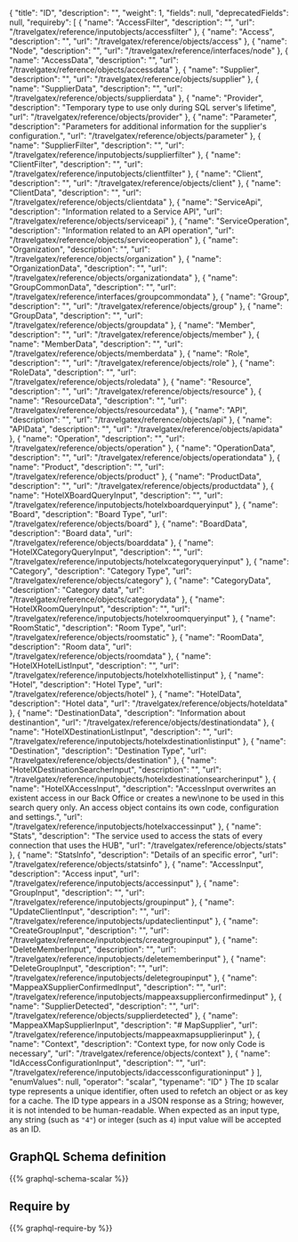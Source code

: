 {
  "title": "ID",
  "description": "",
  "weight": 1,
  "fields": null,
  "deprecatedFields": null,
  "requireby": [
    {
      "name": "AccessFilter",
      "description": "",
      "url": "/travelgatex/reference/inputobjects/accessfilter"
    },
    {
      "name": "Access",
      "description": "",
      "url": "/travelgatex/reference/objects/access"
    },
    {
      "name": "Node",
      "description": "",
      "url": "/travelgatex/reference/interfaces/node"
    },
    {
      "name": "AccessData",
      "description": "",
      "url": "/travelgatex/reference/objects/accessdata"
    },
    {
      "name": "Supplier",
      "description": "",
      "url": "/travelgatex/reference/objects/supplier"
    },
    {
      "name": "SupplierData",
      "description": "",
      "url": "/travelgatex/reference/objects/supplierdata"
    },
    {
      "name": "Provider",
      "description": "Temporary type to use only during SQL server's lifetime",
      "url": "/travelgatex/reference/objects/provider"
    },
    {
      "name": "Parameter",
      "description": "Parameters for additional information for the supplier's configuration.",
      "url": "/travelgatex/reference/objects/parameter"
    },
    {
      "name": "SupplierFilter",
      "description": "",
      "url": "/travelgatex/reference/inputobjects/supplierfilter"
    },
    {
      "name": "ClientFilter",
      "description": "",
      "url": "/travelgatex/reference/inputobjects/clientfilter"
    },
    {
      "name": "Client",
      "description": "",
      "url": "/travelgatex/reference/objects/client"
    },
    {
      "name": "ClientData",
      "description": "",
      "url": "/travelgatex/reference/objects/clientdata"
    },
    {
      "name": "ServiceApi",
      "description": "Information related to a Service API",
      "url": "/travelgatex/reference/objects/serviceapi"
    },
    {
      "name": "ServiceOperation",
      "description": "Information related to an API operation",
      "url": "/travelgatex/reference/objects/serviceoperation"
    },
    {
      "name": "Organization",
      "description": "",
      "url": "/travelgatex/reference/objects/organization"
    },
    {
      "name": "OrganizationData",
      "description": "",
      "url": "/travelgatex/reference/objects/organizationdata"
    },
    {
      "name": "GroupCommonData",
      "description": "",
      "url": "/travelgatex/reference/interfaces/groupcommondata"
    },
    {
      "name": "Group",
      "description": "",
      "url": "/travelgatex/reference/objects/group"
    },
    {
      "name": "GroupData",
      "description": "",
      "url": "/travelgatex/reference/objects/groupdata"
    },
    {
      "name": "Member",
      "description": "",
      "url": "/travelgatex/reference/objects/member"
    },
    {
      "name": "MemberData",
      "description": "",
      "url": "/travelgatex/reference/objects/memberdata"
    },
    {
      "name": "Role",
      "description": "",
      "url": "/travelgatex/reference/objects/role"
    },
    {
      "name": "RoleData",
      "description": "",
      "url": "/travelgatex/reference/objects/roledata"
    },
    {
      "name": "Resource",
      "description": "",
      "url": "/travelgatex/reference/objects/resource"
    },
    {
      "name": "ResourceData",
      "description": "",
      "url": "/travelgatex/reference/objects/resourcedata"
    },
    {
      "name": "API",
      "description": "",
      "url": "/travelgatex/reference/objects/api"
    },
    {
      "name": "APIData",
      "description": "",
      "url": "/travelgatex/reference/objects/apidata"
    },
    {
      "name": "Operation",
      "description": "",
      "url": "/travelgatex/reference/objects/operation"
    },
    {
      "name": "OperationData",
      "description": "",
      "url": "/travelgatex/reference/objects/operationdata"
    },
    {
      "name": "Product",
      "description": "",
      "url": "/travelgatex/reference/objects/product"
    },
    {
      "name": "ProductData",
      "description": "",
      "url": "/travelgatex/reference/objects/productdata"
    },
    {
      "name": "HotelXBoardQueryInput",
      "description": "",
      "url": "/travelgatex/reference/inputobjects/hotelxboardqueryinput"
    },
    {
      "name": "Board",
      "description": "Board Type",
      "url": "/travelgatex/reference/objects/board"
    },
    {
      "name": "BoardData",
      "description": "Board data",
      "url": "/travelgatex/reference/objects/boarddata"
    },
    {
      "name": "HotelXCategoryQueryInput",
      "description": "",
      "url": "/travelgatex/reference/inputobjects/hotelxcategoryqueryinput"
    },
    {
      "name": "Category",
      "description": "Category Type",
      "url": "/travelgatex/reference/objects/category"
    },
    {
      "name": "CategoryData",
      "description": "Category data",
      "url": "/travelgatex/reference/objects/categorydata"
    },
    {
      "name": "HotelXRoomQueryInput",
      "description": "",
      "url": "/travelgatex/reference/inputobjects/hotelxroomqueryinput"
    },
    {
      "name": "RoomStatic",
      "description": "Room Type",
      "url": "/travelgatex/reference/objects/roomstatic"
    },
    {
      "name": "RoomData",
      "description": "Room data",
      "url": "/travelgatex/reference/objects/roomdata"
    },
    {
      "name": "HotelXHotelListInput",
      "description": "",
      "url": "/travelgatex/reference/inputobjects/hotelxhotellistinput"
    },
    {
      "name": "Hotel",
      "description": "Hotel Type",
      "url": "/travelgatex/reference/objects/hotel"
    },
    {
      "name": "HotelData",
      "description": "Hotel data",
      "url": "/travelgatex/reference/objects/hoteldata"
    },
    {
      "name": "DestinationData",
      "description": "Information about destinantion",
      "url": "/travelgatex/reference/objects/destinationdata"
    },
    {
      "name": "HotelXDestinationListInput",
      "description": "",
      "url": "/travelgatex/reference/inputobjects/hotelxdestinationlistinput"
    },
    {
      "name": "Destination",
      "description": "Destination Type",
      "url": "/travelgatex/reference/objects/destination"
    },
    {
      "name": "HotelXDestinationSearcherInput",
      "description": "",
      "url": "/travelgatex/reference/inputobjects/hotelxdestinationsearcherinput"
    },
    {
      "name": "HotelXAccessInput",
      "description": "AccessInput overwrites an existent access in our Back Office or creates a new\none to be used in this search query only. An access object contains its own code, configuration and settings.",
      "url": "/travelgatex/reference/inputobjects/hotelxaccessinput"
    },
    {
      "name": "Stats",
      "description": "The service used to access the stats of every connection that uses the HUB",
      "url": "/travelgatex/reference/objects/stats"
    },
    {
      "name": "StatsInfo",
      "description": "Details of an specific error",
      "url": "/travelgatex/reference/objects/statsinfo"
    },
    {
      "name": "AccessInput",
      "description": "Access input",
      "url": "/travelgatex/reference/inputobjects/accessinput"
    },
    {
      "name": "GroupInput",
      "description": "",
      "url": "/travelgatex/reference/inputobjects/groupinput"
    },
    {
      "name": "UpdateClientInput",
      "description": "",
      "url": "/travelgatex/reference/inputobjects/updateclientinput"
    },
    {
      "name": "CreateGroupInput",
      "description": "",
      "url": "/travelgatex/reference/inputobjects/creategroupinput"
    },
    {
      "name": "DeleteMemberInput",
      "description": "",
      "url": "/travelgatex/reference/inputobjects/deletememberinput"
    },
    {
      "name": "DeleteGroupInput",
      "description": "",
      "url": "/travelgatex/reference/inputobjects/deletegroupinput"
    },
    {
      "name": "MappeaXSupplierConfirmedInput",
      "description": "",
      "url": "/travelgatex/reference/inputobjects/mappeaxsupplierconfirmedinput"
    },
    {
      "name": "SupplierDetected",
      "description": "",
      "url": "/travelgatex/reference/objects/supplierdetected"
    },
    {
      "name": "MappeaXMapSupplierInput",
      "description": "# MapSupplier",
      "url": "/travelgatex/reference/inputobjects/mappeaxmapsupplierinput"
    },
    {
      "name": "Context",
      "description": "Context type, for now only Code is necessary",
      "url": "/travelgatex/reference/objects/context"
    },
    {
      "name": "IdAccessConfigurationInput",
      "description": "",
      "url": "/travelgatex/reference/inputobjects/idaccessconfigurationinput"
    }
  ],
  "enumValues": null,
  "operator": "scalar",
  "typename": "ID"
}
The `ID` scalar type represents a unique identifier, often used to refetch an object or as key for a cache. The ID type appears in a JSON response as a String; however, it is not intended to be human-readable. When expected as an input type, any string (such as `"4"`) or integer (such as `4`) input value will be accepted as an ID.
## GraphQL Schema definition

{{% graphql-schema-scalar %}}

## Require by

{{% graphql-require-by %}}
